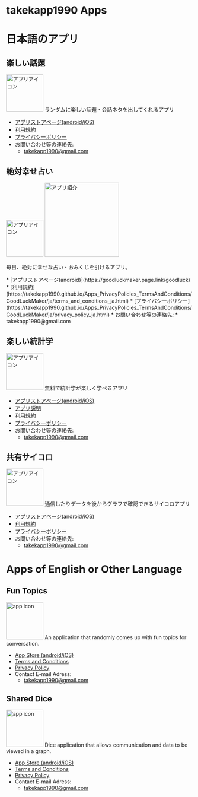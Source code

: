 # takekapp1990 Apps

# 日本語のアプリ

## 楽しい話題
<img src="https://takekapp1990.github.io/Apps_PrivacyPolicies_TermsAndConditions/FunTopics/images/512.png" width="100" alt="アプリアイコン">
ランダムに楽しい話題・会話ネタを出してくれるアプリ

* [アプリストアページ(android/iOS)](https://funtopics.page.link/funtopics)
* [利用規約](https://takekapp1990.github.io/Apps_PrivacyPolicies_TermsAndConditions/FunTopics/ja/terms_and_conditions_ja.html)
* [プライバシーポリシー](https://takekapp1990.github.io/Apps_PrivacyPolicies_TermsAndConditions/FunTopics/ja/privacy_policy_ja.html)
* お問い合わせ等の連絡先: 
  * takekapp1990@gmail.com

## 絶対幸せ占い
<img src="https://takekapp1990.github.io/Apps_PrivacyPolicies_TermsAndConditions/GoodLuckMaker/images/app_icon_adaptive_1024_1024_v0.5.png" width="100" alt="アプリアイコン">
<img src="https://takekapp1990.github.io/Apps_PrivacyPolicies_TermsAndConditions/GoodLuckMaker/images/GoodLuckMaker.png" width="200" style="margin-right: 50px;" alt="アプリ紹介"><br>
<p>毎日、絶対に幸せな占い・おみくじを引けるアプリ。</p>
* [アプリストアページ(android)](https://goodluckmaker.page.link/goodluck)
* [利用規約](https://takekapp1990.github.io/Apps_PrivacyPolicies_TermsAndConditions/GoodLuckMaker/ja/terms_and_conditions_ja.html)
* [プライバシーポリシー](https://takekapp1990.github.io/Apps_PrivacyPolicies_TermsAndConditions/GoodLuckMaker/ja/privacy_policy_ja.html)
* お問い合わせ等の連絡先: 
  * takekapp1990@gmail.com

## 楽しい統計学
<img src="https://takekapp1990.github.io/Apps_PrivacyPolicies_TermsAndConditions/LearningStatistics/images/512.png" width="100" alt="アプリアイコン">
無料で統計学が楽しく学べるアプリ

* [アプリストアページ(android/iOS)](https://funlearningstatistics.page.link/85Up)
* [アプリ説明](https://takekapp1990.github.io/Apps_PrivacyPolicies_TermsAndConditions/LearningStatistics/ja/app_introduction.html)
* [利用規約](https://takekapp1990.github.io/Apps_PrivacyPolicies_TermsAndConditions/LearningStatistics/ja/terms_and_conditions_ja.html)
* [プライバシーポリシー](https://takekapp1990.github.io/Apps_PrivacyPolicies_TermsAndConditions/LearningStatistics/ja/privacy_policy_ja.html)
* お問い合わせ等の連絡先: 
  * takekapp1990@gmail.com

## 共有サイコロ
<img src="https://takekapp1990.github.io/Apps_PrivacyPolicies_TermsAndConditions/SharedDice/images/icon_512512_app_store.png" width="100" alt="アプリアイコン">
通信したりデータを後からグラフで確認できるサイコロアプリ

* [アプリストアページ(android/iOS)](https://takekapp1990.page.link/SharedDice)
* [利用規約](https://takekapp1990.github.io/Apps_PrivacyPolicies_TermsAndConditions/SharedDice/ja/terms_and_conditions_ja.html)
* [プライバシーポリシー](https://takekapp1990.github.io/Apps_PrivacyPolicies_TermsAndConditions/SharedDice/ja/privacy_policy_ja.html)
* お問い合わせ等の連絡先: 
  * takekapp1990@gmail.com


# Apps of English or Other Language

## Fun Topics
<img src="https://takekapp1990.github.io/Apps_PrivacyPolicies_TermsAndConditions/FunTopics/images/512.png" width="100" alt="app icon">
An application that randomly comes up with fun topics for conversation.

* [App Store (android/iOS)](https://funtopics.page.link/funtopics)
* [Terms and Conditions](https://takekapp1990.github.io/Apps_PrivacyPolicies_TermsAndConditions/FunTopics/en/terms_and_conditions_en.html)
* [Privacy Policy](https://takekapp1990.github.io/Apps_PrivacyPolicies_TermsAndConditions/FunTopics/en/privacy_policy_en.html)
* Contact E-mail Adress: 
  * takekapp1990@gmail.com

## Shared Dice
<img src="https://takekapp1990.github.io/Apps_PrivacyPolicies_TermsAndConditions/SharedDice/images/icon_512512_app_store.png" width="100" alt="app icon">
Dice application that allows communication and data to be viewed in a graph.

* [App Store (android/iOS)](https://takekapp1990.page.link/SharedDice)
* [Terms and Conditions](https://takekapp1990.github.io/Apps_PrivacyPolicies_TermsAndConditions/SharedDice/en/terms_and_conditions_en.html)
* [Privacy Policy](https://takekapp1990.github.io/Apps_PrivacyPolicies_TermsAndConditions/SharedDice/en/privacy_policy_en.html)
* Contact E-mail Adress: 
  * takekapp1990@gmail.com
